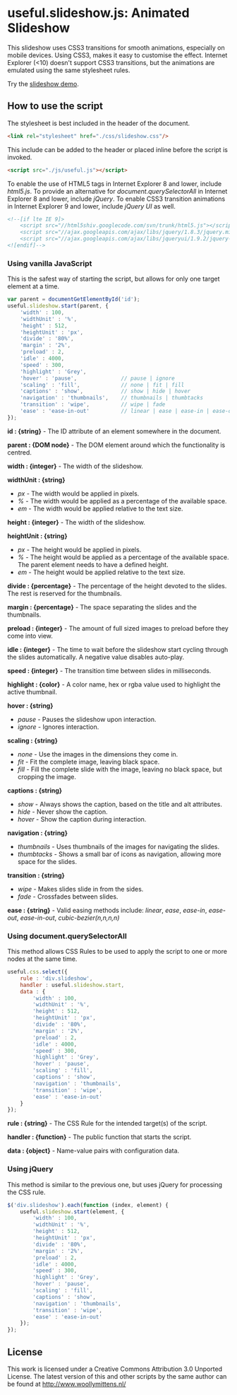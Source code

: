 # useful.slideshow.js: Animated Slideshow

This slideshow uses CSS3 transitions for smooth animations, especially on mobile devices. Using CSS3, makes it easy to customise the effect. Internet Explorer (<10) doesn't support CSS3 transitions, but the animations are emulated using the same stylesheet rules.

Try the <a href="http://www.woollymittens.nl/useful/default.php?url=slideshow">slideshow demo</a>.

## How to use the script

The stylesheet is best included in the header of the document.

```html
<link rel="stylesheet" href="./css/slideshow.css"/>
```

This include can be added to the header or placed inline before the script is invoked.

```html
<script src="./js/useful.js"></script>
```

To enable the use of HTML5 tags in Internet Explorer 8 and lower, include *html5.js*. To provide an alternative for *document.querySelectorAll* in Internet Explorer 8 and lower, include *jQuery*. To enable CSS3 transition animations in Internet Explorer 9 and lower, include *jQuery UI* as well.

```html
<!--[if lte IE 9]>
	<script src="//html5shiv.googlecode.com/svn/trunk/html5.js"></script>
	<script src="//ajax.googleapis.com/ajax/libs/jquery/1.8.3/jquery.min.js"></script>
	<script src="//ajax.googleapis.com/ajax/libs/jqueryui/1.9.2/jquery-ui.min.js"></script>
<![endif]-->
```

### Using vanilla JavaScript

This is the safest way of starting the script, but allows for only one target element at a time.

```javascript
var parent = documentGetElementById('id');
useful.slideshow.start(parent, {
	'width' : 100,
	'widthUnit' : '%',
	'height' : 512,
	'heightUnit' : 'px',
	'divide' : '80%',
	'margin' : '2%',
	'preload' : 2,
	'idle' : 4000,
	'speed' : 300,
	'highlight' : 'Grey',
	'hover' : 'pause',				// pause | ignore
	'scaling' : 'fill', 			// none | fit | fill
	'captions' : 'show', 			// show | hide | hover
	'navigation' : 'thumbnails', 	// thumbnails | thumbtacks
	'transition' : 'wipe', 			// wipe | fade
	'ease' : 'ease-in-out' 			// linear | ease | ease-in | ease-out | ease-in-out | cubic-bezier(n,n,n,n)
});
```

**id : {string}** - The ID attribute of an element somewhere in the document.

**parent : {DOM node}** - The DOM element around which the functionality is centred.

**width : {integer}** - The width of the slideshow.

**widthUnit : {string}**
+ *px* - The width would be applied in pixels.
+ *%* - The width would be applied as a percentage of the available space.
+ *em* - The width would be applied relative to the text size.

**height : {integer}** - The width of the slideshow.

**heightUnit : {string}**
+ *px* - The height would be applied in pixels.
+ *%* - The height would be applied as a percentage of the available space. The parent element needs to have a defined height.
+ *em* - The height would be applied relative to the text size.

**divide : {percentage}** - The percentage of the height devoted to the slides. The rest is reserved for the thumbnails.

**margin : {percentage}** - The space separating the slides and the thumbnails.

**preload : {integer}** - The amount of full sized images to preload before they come into view.

**idle : {integer}** - The time to wait before the slideshow start cycling through the slides automatically. A negative value disables auto-play.

**speed : {integer}** - The transition time between slides in milliseconds.

**highlight : {color}** - A color name, hex or rgba value  used to highlight the active thumbnail.

**hover : {string}**
+ *pause* - Pauses the slideshow upon interaction.
+ *ignore* - Ignores interaction.

**scaling : {string}**
+ *none* - Use the images in the dimensions they come in.
+ *fit* - Fit the complete image, leaving black space.
+ *fill* - Fill the complete slide with the image, leaving no black space, but cropping the image.

**captions : {string}**
+ *show* - Always shows the caption, based on the title and alt attributes.
+ *hide* - Never show the caption.
+ *hover* - Show the caption during interaction.

**navigation : {string}**
+ *thumbnails* - Uses thumbnails of the images for navigating the slides.
+ *thumbtacks* - Shows a small bar of icons as navigation, allowing more space for the slides.

**transition : {string}**
+ *wipe* - Makes slides slide in from the sides.
+ *fade* - Crossfades between slides.

**ease : {string}** - Valid easing methods include: *linear*, *ease*, *ease-in*, *ease-out*, *ease-in-out*, *cubic-bezier(n,n,n,n)*

### Using document.querySelectorAll

This method allows CSS Rules to be used to apply the script to one or more nodes at the same time.

```javascript
useful.css.select({
	rule : 'div.slideshow',
	handler : useful.slideshow.start,
	data : {
		'width' : 100,
		'widthUnit' : '%',
		'height' : 512,
		'heightUnit' : 'px',
		'divide' : '80%',
		'margin' : '2%',
		'preload' : 2,
		'idle' : 4000,
		'speed' : 300,
		'highlight' : 'Grey',
		'hover' : 'pause',
		'scaling' : 'fill',
		'captions' : 'show',
		'navigation' : 'thumbnails',
		'transition' : 'wipe',
		'ease' : 'ease-in-out'
	}
});
```

**rule : {string}** - The CSS Rule for the intended target(s) of the script.

**handler : {function}** - The public function that starts the script.

**data : {object}** - Name-value pairs with configuration data.

### Using jQuery

This method is similar to the previous one, but uses jQuery for processing the CSS rule.

```javascript
$('div.slideshow').each(function (index, element) {
	useful.slideshow.start(element, {
		'width' : 100,
		'widthUnit' : '%',
		'height' : 512,
		'heightUnit' : 'px',
		'divide' : '80%',
		'margin' : '2%',
		'preload' : 2,
		'idle' : 4000,
		'speed' : 300,
		'highlight' : 'Grey',
		'hover' : 'pause',
		'scaling' : 'fill',
		'captions' : 'show',
		'navigation' : 'thumbnails',
		'transition' : 'wipe',
		'ease' : 'ease-in-out'
	});
});
```

## License
This work is licensed under a Creative Commons Attribution 3.0 Unported License. The latest version of this and other scripts by the same author can be found at http://www.woollymittens.nl/
